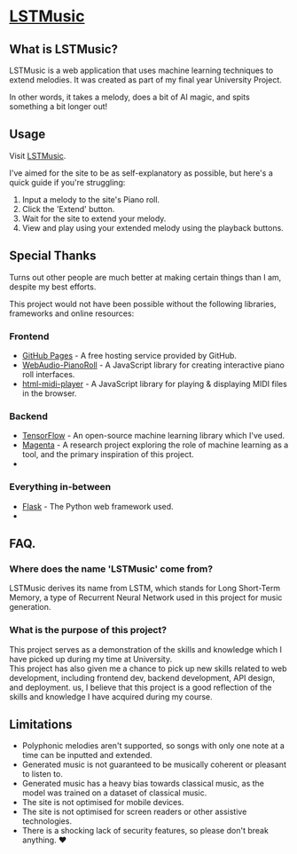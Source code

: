 # <u>LSTMusic</u>
## What is LSTMusic?
LSTMusic is a web application that uses machine learning techniques to extend melodies. 
It was created as part of my final year University Project.

In other words,  it takes a melody, does a bit of AI magic, and spits something a bit longer out!

## Usage

Visit [LSTMusic]().

I've aimed for the site to be as self-explanatory as possible, but here's a quick guide if you're struggling:
1. Input a melody to the site's Piano roll.
2. Click the 'Extend' button.
3. Wait for the site to extend your melody.
4. View and play using your extended melody using the playback buttons.

## Special Thanks
Turns out other people are much better at making certain things than I am, despite my best efforts.

This project would not have been possible without the following libraries, frameworks and online resources:
### Frontend
- [GitHub Pages](https://pages.github.com/) - A free hosting service provided by GitHub.
- [WebAudio-PianoRoll](https://github.com/g200kg/webaudio-pianoroll) - A JavaScript library for creating interactive piano roll interfaces.
- [html-midi-player](https://github.com/cifkao/html-midi-player) - A JavaScript library for playing & displaying MIDI files in the browser.

### Backend
- [TensorFlow](https://www.tensorflow.org/) - An open-source machine learning library which I've used.
- [Magenta](https://magenta.tensorflow.org/) - A research project exploring the role of machine learning as a tool, and the primary inspiration of this project.
- 

### Everything in-between
- [Flask](https://flask.palletsprojects.com/en/2.0.x/) - The Python web framework used.
- 

## FAQ.

### Where does the name 'LSTMusic' come from?
LSTMusic derives its name from LSTM, which stands for Long Short-Term Memory, a type of Recurrent Neural Network used in this project for music generation.

### What is the purpose of this project?
This project serves as a demonstration of the skills and knowledge which I have picked up during my time at University.
\
This project has also given me a chance to pick up new skills related to web development, including 
frontend dev, backend development, API design, and deployment.
us, I believe that this project is a good reflection of the skills and knowledge I have acquired during my course.

## Limitations

- Polyphonic melodies aren't supported, so songs with only one note at a time can be inputted and extended.
- Generated music is not guaranteed to be musically coherent or pleasant to listen to.
- Generated music has a heavy bias towards classical music, as the model was trained on a dataset of classical music. 
- The site is not optimised for mobile devices.
- The site is not optimised for screen readers or other assistive technologies.
- There is a shocking lack of security features, so please don't break anything. ❤️